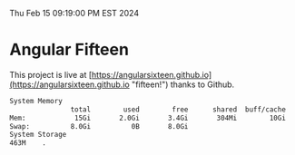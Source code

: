 Thu Feb 15 09:19:00 PM EST 2024

# Angular Fifteen


This project is live at [https://angularsixteen.github.io](https://angularsixteen.github.io "fifteen!") thanks to Github.

```bash
System Memory
               total        used        free      shared  buff/cache   available
Mem:            15Gi       2.0Gi       3.4Gi       304Mi        10Gi        13Gi
Swap:          8.0Gi          0B       8.0Gi
System Storage
463M	.
